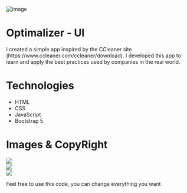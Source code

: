 ![image](https://github.com/Hankering1716/DownloadApp-UI/assets/116718014/d3fbf984-1be6-4a70-9f0f-419961027ae2)<H1>Optimalizer - UI</H1>

<p>I created a simple app inspired by the CCleaner site (https://www.ccleaner.com/ccleaner/download). I developed this app to learn and apply the best practices used by companies in the real world.</p>

<h1>Technologies</h1>
<ul>
  <li>HTML</li>
  <li>CSS</li>
  <li>JavaScript</li>
  <li>Bootstrap 5</li>
</ul>

<h1>Images & CopyRight</h1>

<img src="https://github.com/Hankering1716/DownloadApp-UI/assets/116718014/e822c030-7d55-40df-b05c-8aeaa07425ae">
<br>
<img src="https://github.com/Hankering1716/DownloadApp-UI/assets/116718014/3d9c6f8a-88ab-4bce-8ec1-043d93ceea09)">
<br>
<img src="https://github.com/Hankering1716/DownloadApp-UI/assets/116718014/b828bd21-c470-46f6-8985-0541b8cc44ad">


<p>Feel free to use this code, you can change everything you want</p>

